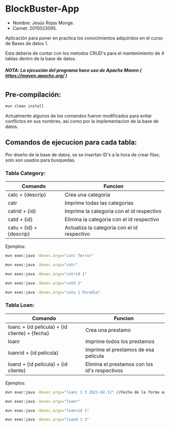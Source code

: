 # BlockBuster-App

* Nombre: Jesús Rojas Monge.
* Carnet: 2015023095.



Aplicación para poner en practica los conocimientos adquiridos en el curso de Bases de datos 1.

Esta deberia de contar con los metodos CRUD's para el mantenimiento de 4 tablas dentro de la base de datos.

##### NOTA: La ejecución del programa hace uso de Apache Maven ( https://maven.apache.org/ )


#
## Pre-compilación:
```bash
mvn clean install
```

 Actualmente algunos de los comandos fueron modificados para evitar conflictos en sus nombres, asi como por la implementacion de la base de datos.

 ## Comandos de ejecucion para cada tabla:
 Por diseño de la base de datos, se se insertan ID's a la hora de crear filas; solo son usados para busquedas.

 ### Tabla Category:

 | Comando | Funcion |
 |---------|---------|
 | catc + {descrip} | Crea una categoria |
 | catr    | Imprime todas las categorias |
 | catrid + {id} | Imprime la categoria con el id respectivo |
 | catd + {id} | Elimina la categoria con el id respectivo |
 | catu + {id} + {descrip} | Actualiza la categoria con el id respectivo |

Ejemplos:
```bash
mvn exec:java -Dexec.args="catc Terror"

mvn exec:java -Dexec.args="catr"

mvn exec:java -Dexec.args="catrid 1"

mvn exec:java -Dexec.args="catd 1"

mvn exec:java -Dexec.args="catu 1 Parodia"
```

 ### Tabla Loan:

 | Comando | Funcion |
 |---------|---------|
 | loanc + {id pelicula} + {id cliente} + {fecha} | Crea una prestamo |
 | loanr    | Imprime todos los prestamos |
 | loanrid + {id pelicula} | Imprime el prestamos de esa pelicula |
 | loand + {id pelicula} + {id cliente} | Elimina el prestamos con los id's respectivos |

Ejemplos:
```bash
mvn exec:java -Dexec.args="loanc 1 3 2021-02-12" //Fecha de la forma aaaa-mm-dd

mvn exec:java -Dexec.args="loanr"

mvn exec:java -Dexec.args="loanrid 1"

mvn exec:java -Dexec.args="loand 1 3"
```